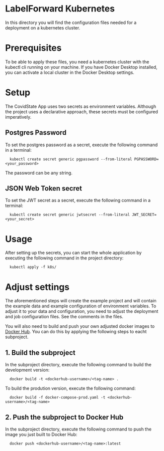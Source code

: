 # LabelForward Kubernetes

In this directory you will find the configuration files needed for a deployment on a kubernetes cluster. 

# Prerequisites

To be able to apply these files, you need a kubernetes cluster with the kubectl cli running on your machine. If you have Docker Desktop installed, you can activate a local cluster in the Docker Desktop settings. 

# Setup

The CovidState App uses two secrets as environment variables. Although the project uses a declarative approach, these secrets must be configured imperatively.

## Postgres Password

To set the postgres password as a secret, execute the following command in a terminal:
```shell
  kubectl create secret generic pgpassword --from-literal PGPASSWORD=<your_password>
```
The password can be any string.

## JSON Web Token secret

To set the JWT secret as a secret, execute the following command in a terminal:
```shell
  kubectl create secret generic jwtsecret --from-literal JWT_SECRET=<your_secret>
```

# Usage
After setting up the secrets, you can start the whole application by executing the following command in the project directory:
```shell
  kubectl apply -f k8s/
```

# Adjust settings
The aforementioned steps will create the example project and will contain the example data and example configuration of environment variables. To adjust it to your data and configuration, you need to adjust the deployment and job configuration files. See the comments in the files.

You will also need to build and push your own adjusted docker images to [Docker Hub](https://hub.docker.com/). You can do this by applying the following steps to eacht subproject.

## 1. Build the subproject
In the subproject directory, execute the following command to build the development version:
```shell
  docker build -t <dockerhub-username>/<tag-name> .
```

To build the prodution version, execute the following command:
```shell
  docker build -f docker-compose-prod.yaml -t <dockerhub-username>/<tag-name>
```

## 2. Push the subproject to Docker Hub
In the subproject directory, execute the following command to push the image you just built to Docker Hub:
```shell
  docker push <dockerhub-username>/<tag-name>:latest
```
